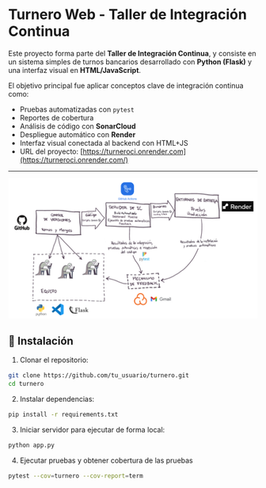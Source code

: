 # Turnero Web - Taller de Integración Continua

Este proyecto forma parte del **Taller de Integración Continua**, y consiste en un sistema simples de turnos bancarios desarrollado con **Python (Flask)** y una interfaz visual en **HTML/JavaScript**.

El objetivo principal fue aplicar conceptos clave de integración continua como:

- Pruebas automatizadas con `pytest`
- Reportes de cobertura
- Análisis de código con **SonarCloud**
- Despliegue automático con **Render**
- Interfaz visual conectada al backend con HTML+JS 
- URL del proyecto: [https://turneroci.onrender.com](https://turneroci.onrender.com/)

---

![Herramientas utilizadas en el entorno de IC](img/ENTORNOCI.png)

## 📁 Instalación

1. Clonar el repositorio:

```bash
git clone https://github.com/tu_usuario/turnero.git
cd turnero
```
2. Instalar dependencias:

```bash
pip install -r requirements.txt
```
3. Iniciar servidor para ejecutar de forma local:

```bash
python app.py
```
4. Ejecutar pruebas y obtener cobertura de las pruebas

```bash
pytest --cov=turnero --cov-report=term
```


